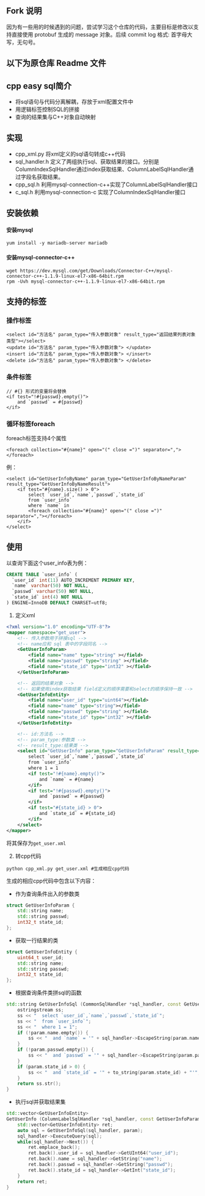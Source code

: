 ## Fork 说明
因为有一些用的时候遇到的问题，尝试学习这个仓库的代码，主要目标是修改以支持直接使用 protobuf 生成的 message 对象。后续 commit log 格式: 首字母大写，无句号。

以下为原仓库 Readme 文件
---

## cpp easy sql简介
* 将sql语句与代码分离解耦，存放于xml配置文件中
* 用逻辑标签控制SQL的拼接
* 查询的结果集与C++对象自动映射
## 实现
* cpp_xml.py 将xml定义的sql语句转成c++代码
* sql_handler.h 定义了两组执行sql、获取结果的接口。分别是ColumnIndexSqlHandler通过index获取结果、ColumnLabelSqlHandler通过字段名获取结果。
* cpp_sql.h 利用mysql-connection-c++实现了ColumnLabelSqlHandler接口
* c_sql.h 利用mysql-connection-c 实现了ColumnIndexSqlHandler接口

## 安装依赖
#### 安装mysql
```shell
yum install -y mariadb-server mariadb
```
#### 安装mysql-connector-c++
```shell
wget https://dev.mysql.com/get/Downloads/Connector-C++/mysql-connector-c++-1.1.9-linux-el7-x86-64bit.rpm
rpm -Uvh mysql-connector-c++-1.1.9-linux-el7-x86-64bit.rpm
```

## 支持的标签

### 操作标签
```
<select id="方法名" param_type="传入参数对象" result_type="返回结果列表对象类型"></select>
<update id="方法名" param_type="传入参数对象"> </update>
<insert id="方法名" param_type="传入参数对象"> </insert>
<delete id="方法名" param_type="传入参数对象"> </delete>
```

### 条件标签
```
// #{} 形式的变量将会替换
<if test="!#{passwd}.empty()">
    and `passwd` = #{passwd}
</if>
```

### 循环标签foreach
foreach标签支持4个属性
```
<foreach collection="#{name}" open="(" close =")" separator=","></foreach>
```
例：
``` 
<select id="GetUserInfoByName" param_type="GetUserInfoByNameParam" result_type="GetUserInfoByNameResult">
    <if test="#{name}.size() > 0">
        select `user_id`,`name`,`passwd`,`state_id`
        from `user_info`
        where `name` in
        <foreach collection="#{name}" open="(" close =")" separator=","></foreach>
    </if>
</select>
```
## 使用
以查询下面这个user_info表为例：
```sql
CREATE TABLE `user_info` (
  `user_id` int(11) AUTO_INCREMENT PRIMARY KEY,
  `name` varchar(50) NOT NULL,
  `passwd` varchar(50) NOT NULL,
  `state_id` int(4) NOT NULL
) ENGINE=InnoDB DEFAULT CHARSET=utf8;
```
1. 定义xml
```xml
<?xml version="1.0" encoding="UTF-8"?>
<mapper namespace="get_user">
    <!-- 传入参数用于拼接sql -->
    <!-- name应和 sql 表中的字段同名 -->
    <GetUserInfoParam>
        <field name="name" type="string" ></field>
        <field name="passwd" type="string" ></field>
        <field name="state_id" type="int32" ></field>
    </GetUserInfoParam>

    <!-- 返回的结果对象 -->
    <!-- 如果使用index获取结果 field定义的顺序需要和select的顺序保持一致 -->
    <GetUserInfoEntity>
        <field name="user_id" type="uint64"></field>
        <field name="name" type="string"></field>
        <field name="passwd" type="string" ></field>
        <field name="state_id" type="int32" ></field>
    </GetUserInfoEntity>

    <!-- id:方法名 -->
    <!-- param_type:参数类 -->
    <!-- result_type:结果类 -->
    <select id="GetUserInfo" param_type="GetUserInfoParam" result_type="GetUserInfoEntity">
        select `user_id`,`name`,`passwd`,`state_id`
        from `user_info`
        where 1 = 1
        <if test="!#{name}.empty()">
            and `name` = #{name}
        </if>
        <if test="!#{passwd}.empty()">
            and `passwd` = #{passwd}
        </if>
        <if test="#{state_id} > 0">
            and `state_id` = #{state_id}
        </if>
    </select>
</mapper>

```
将其保存为```get_user.xml```  

2. 转cpp代码
```shell
python cpp_xml.py get_user.xml #生成相应cpp代码
```
生成的相应cpp代码中包含以下内容：  
* 作为查询条件出入的参数类
```cpp
struct GetUserInfoParam {
	std::string name;
	std::string passwd;
	int32_t state_id;
};
```
* 获取一行结果的类
```cpp
struct GetUserInfoEntity {
	uint64_t user_id;
	std::string name;
	std::string passwd;
	int32_t state_id;
};
```

* 根据查询条件类拼sql的函数
```cpp
std::string GetUserInfoSql (CommonSqlHandler *sql_handler, const GetUserInfoParam &param) {
	ostringstream ss;
	ss << "  select `user_id`,`name`,`passwd`,`state_id`";
	ss << "  from `user_info`";
	ss << "  where 1 = 1";
	if (!param.name.empty()) {
		ss << "  and `name` = '" + sql_handler->EscapeString(param.name) + "'";
	}
	if (!param.passwd.empty()) {
		ss << "  and `passwd` = '" + sql_handler->EscapeString(param.passwd) + "'";
	}
	if (param.state_id > 0) {
		ss << "  and `state_id` = '" + to_string(param.state_id) + "'";
	}
	return ss.str();
}

```

* 执行sql并获取结果集
```cpp
std::vector<GetUserInfoEntity>
GetUserInfo (ColumnLabelSqlHandler *sql_handler, const GetUserInfoParam &param) {
	std::vector<GetUserInfoEntity> ret;
	auto sql = GetUserInfoSql(sql_handler, param);
	sql_handler->ExecuteQuery(sql);
	while(sql_handler->Next()) {
		ret.emplace_back();
		ret.back().user_id = sql_handler->GetUInt64("user_id");
		ret.back().name = sql_handler->GetString("name");
		ret.back().passwd = sql_handler->GetString("passwd");
		ret.back().state_id = sql_handler->GetInt("state_id");
	}
	return ret;
}
```


